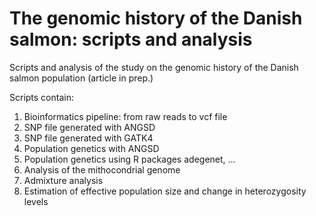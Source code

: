# The genomic history of the Danish salmon: scripts and analysis
Scripts and analysis of the study on the genomic history of the Danish salmon population (article in prep.)

Scripts contain:
1. Bioinformatics pipeline: from raw reads to vcf file
2. SNP file generated with ANGSD
3. SNP file generated with GATK4
4. Population genetics with ANGSD
5. Population genetics using R packages adegenet, ...
6. Analysis of the mithocondrial genome
7. Admixture analysis
8. Estimation of effective population size and change in heterozygosity levels
